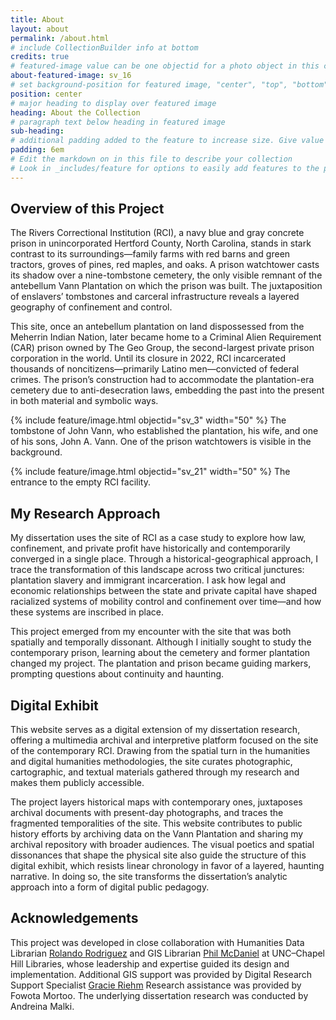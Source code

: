 ```yaml
---
title: About
layout: about
permalink: /about.html
# include CollectionBuilder info at bottom
credits: true
# featured-image value can be one objectid for a photo object in this collection, a relative path to an image in this project, or a full url to any image. If left blank, no featured image will appear at top of About page.
about-featured-image: sv_16
# set background-position for featured image, "center", "top", "bottom"
position: center
# major heading to display over featured image
heading: About the Collection
# paragraph text below heading in featured image
sub-heading: 
# additional padding added to the feature to increase size. Give value in em or px, e.g. "5em".
padding: 6em
# Edit the markdown on in this file to describe your collection
# Look in _includes/feature for options to easily add features to the page
---
```


## Overview of this Project

The Rivers Correctional Institution (RCI), a navy blue and gray concrete prison in unincorporated Hertford County, North Carolina, stands in stark contrast to its surroundings—family farms with red barns and green tractors, groves of pines, red maples, and oaks. A prison watchtower casts its shadow over a nine-tombstone cemetery, the only visible remnant of the antebellum Vann Plantation on which the prison was built. The juxtaposition of enslavers’ tombstones and carceral infrastructure reveals a layered geography of confinement and control.

This site, once an antebellum plantation on land dispossessed from the Meherrin Indian Nation, later became home to a Criminal Alien Requirement (CAR) prison owned by The Geo Group, the second-largest private prison corporation in the world. Until its closure in 2022, RCI incarcerated thousands of noncitizens—primarily Latino men—convicted of federal crimes. The prison’s construction had to accommodate the plantation-era cemetery due to anti-desecration laws, embedding the past into the present in both material and symbolic ways.

{% include feature/image.html objectid="sv_3" width="50" %}
The tombstone of John Vann, who established the plantation, his wife, and one of his sons, John A. Vann. One of the prison watchtowers is visible in the background. 

{% include feature/image.html objectid="sv_21" width="50" %}
The entrance to the empty RCI facility. 

## My Research Approach
My dissertation uses the site of RCI as a case study to explore how law, confinement, and private profit have historically and contemporarily converged in a single place. Through a historical-geographical approach, I trace the transformation of this landscape across two critical junctures: plantation slavery and immigrant incarceration. I ask how legal and economic relationships between the state and private capital have shaped racialized systems of mobility control and confinement over time—and how these systems are inscribed in place.

This project emerged from my encounter with the site that was both spatially and temporally dissonant. Although I initially sought to study the contemporary prison, learning about the cemetery and former plantation changed my project. The plantation and prison became guiding markers, prompting questions about continuity and haunting.

## Digital Exhibit
This website serves as a digital extension of my dissertation research, offering a multimedia archival and interpretive platform focused on the site of the contemporary RCI. Drawing from the spatial turn in the humanities and digital humanities methodologies, the site curates photographic, cartographic, and textual materials gathered through my research and makes them publicly accessible.

The project layers historical maps with contemporary ones, juxtaposes archival documents with present-day photographs, and traces the fragmented temporalities of the site. This website contributes to public history efforts by archiving data on the Vann Plantation and sharing my archival repository with broader audiences. The visual poetics and spatial dissonances that shape the physical site also guide the structure of this digital exhibit, which resists linear chronology in favor of a layered, haunting narrative. In doing so, the site transforms the dissertation’s analytic approach into a form of digital public pedagogy.

## Acknowledgements
This project was developed in close collaboration with Humanities Data Librarian [Rolando Rodriguez](https://guides.lib.unc.edu/rolandorodriguez) and GIS Librarian [Phil McDaniel](https://guides.lib.unc.edu/philipmcdaniel) at UNC–Chapel Hill Libraries, whose leadership and expertise guided its design and implementation. Additional GIS support was provided by Digital Research Support Specialist [Gracie Riehm](https://guides.lib.unc.edu/gracieriehm) Research assistance was provided by Fowota Mortoo. The underlying dissertation research was conducted by Andreina Malki.
